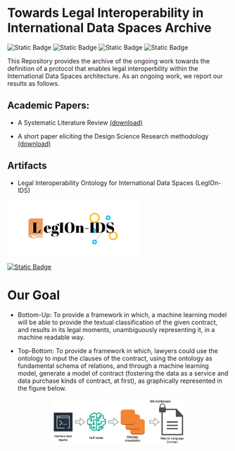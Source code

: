 # Towards Legal Interoperability in International Data Spaces Archive

![Static Badge](https://img.shields.io/badge/Archive-Repository-red?logo=bookstack)
![Static Badge](https://img.shields.io/badge/Submitted_Papers-3-blue)
![Static Badge](https://img.shields.io/badge/Papers_Accepted-1-green)
![Static Badge](https://img.shields.io/badge/Papers_under_review-2-orange)

This Repository provides the archive of the ongoing work towards the definition of a protocol that enables legal interoperbility within the International Data Spaces architecture. As an ongoing work, we report our results as follows.

## Academic Papers:

* A Systematic Literature Review <a href="./Systematic Literature Review/ESWA_towards_legal_interoperability_SLR (1).pdf" download>(download)</a>

* A short paper eliciting the Design Science Research methodology <a href="./Position Papers/ICEIS_position_paper_final.pdf" download>(download)</a>


## Artifacts

* Legal Interoperability Ontology for International Data Spaces (LegIOn-IDS)
<p></p>
<a>
    <img src="./assets/logo.png" width='300px'></img>
</a>

[![Static Badge](https://img.shields.io/badge/GitHub-Repository-blue?logo=github)](https://github.com/VictorBenoiston/legal_interoperability_IDS_ontology)

# Our Goal

* Bottom-Up: To provide a framework in which, a machine learning model will be able to provide the textual classification of the given contract, and results in its legal moments, unambiguously representing it, in a machine readable way. 

* Top-Bottom: To provide a framework in which, lawyers could use the ontology to input the clauses of the contract, using the ontology as fundamental schema of relations, and through a machine learning model, generate a model of contract (fostering the data as a service and data purchase kinds of contract, at first), as graphically represented in the figure below.

<p align='center'>
    <img src="./assets/bottom_up_architecture.png" width='300px' align-items='center'></img>
</p>
